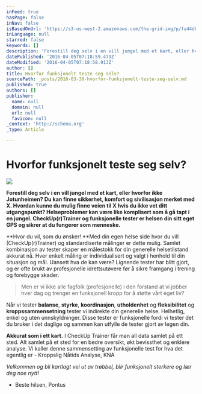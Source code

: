 ```yaml
---
inFeed: true
hasPage: false
inNav: false
isBasedOnUrl: 'https://s3-us-west-2.amazonaws.com/the-grid-img/p/fa44d81ef30324d9e2be0892953b93949c925fc5.jpg'
inLanguage: null
starred: false
keywords: []
description: 'Forestill deg selv i en vill jungel med et kart, eller hvorfor ikke Jotunheimen? Du kan finne sikkerhet, komfort og sivilisasjon merket med X. Hvordan kunne du mulig finne veien til X hvis du ikke vet ditt utgangspunkt? Helseproblemer kan være like komplisert som å gå tapt i en jungel. CheckUp®Trainer og funksjonelle tester er helsen din sitt eget GPS og sikrer at du fungerer som menneske.'
datePublished: '2016-04-05T07:18:59.473Z'
dateModified: '2016-04-05T07:18:58.913Z'
author: []
title: Hvorfor funksjonelt teste seg selv?
sourcePath: _posts/2016-03-30-hvorfor-funksjonelt-teste-seg-selv.md
published: true
authors: []
publisher:
  name: null
  domain: null
  url: null
  favicon: null
_context: 'http://schema.org'
_type: Article

---
```

# Hvorfor funksjonelt teste seg selv?
![](https://the-grid-user-content.s3-us-west-2.amazonaws.com/77f7a017-4fb5-45f4-ab6d-314b58da93b1.jpg)

**Forestill deg selv i en vill jungel med et kart, eller hvorfor ikke Jotunheimen? Du kan finne sikkerhet, komfort og sivilisasjon merket med X. Hvordan kunne du mulig finne veien til X hvis du ikke vet ditt utgangspunkt? Helseproblemer kan være like komplisert som å gå tapt i en jungel. CheckUp(r)Trainer og funksjonelle tester er helsen din sitt eget GPS og sikrer at du fungerer som menneske.**

**Hvor du vil, som du ønsker! **Med din egen helse side hvor du vill (CheckUp(r)Trainer) og standardiserte målinger er dette mulig. Samlet kombinasjon av tester skaper en målestokk for din generelle helsetilstand akkurat nå. Hver enkelt måling er individualisert og valgt i henhold til din situasjon og mål. Uansett hva de kan være? Lignende tester har blitt gjort, og er ofte brukt av profesjonelle idrettsutøvere før å sikre framgang i trening og forebygge skader. 
> 
> Men er vi ikke alle fagfolk (profesjonelle) i den forstand at vi jobber hver dag og trenger en funksjonell kropp for å støtte vårt eget liv? 

Når vi tester **balanse**, **styrke**, **koordinasjon**, **utholdenhet** og **fleksibilitet** og **kroppssammensetning** tester vi indirekte din generelle helse. Helhetlig, enkel og uten unnskyldninger. Disse tester er funksjonelle fordi vi tester det du bruker i det daglige og sammen kan utfylle de tester gjort av legen din. 

**Akkurat som i ett kart.** I CheckUp Trainer får man all data samlet på ett sted. Alt samlet på et sted for en bedre oversikt, økt bevissthet og enklere analyse.  Vi kaller denne sammensetting av funksjonelle test for hva det egentlig er - Kroppslig Nåtids Analyse, KNA 

_Velkommen og bli kartlagt vei ut av trøbbel, blir funksjonelt sterkere og lær deg noe nytt!_

- Beste hilsen, Pontus